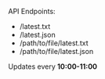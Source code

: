 API Endpoints:
 - /latest.txt
 - /latest.json
 - /path/to/file/latest.txt
 - /path/to/file/latest.json

Updates every **10:00-11:00**